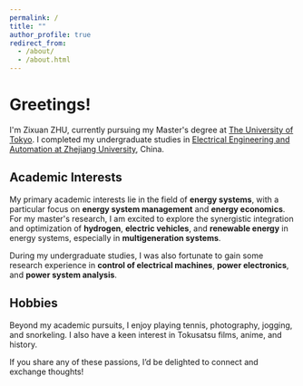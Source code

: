 ```yaml
---
permalink: /
title: ""
author_profile: true
redirect_from: 
  - /about/
  - /about.html
---
```


# Greetings!
I'm Zixuan ZHU, currently pursuing my Master's degree at [The University of Tokyo](https://www.u-tokyo.ac.jp/en/). I completed my undergraduate studies in [Electrical Engineering and Automation at Zhejiang University](http://ee.zju.edu.cn/englishee/main.htm), China.

## Academic Interests
My primary academic interests lie in the field of **energy systems**, with a particular focus on **energy system management** and **energy economics**. For my master's research, I am excited to explore the synergistic integration and optimization of **hydrogen**, **electric vehicles**, and **renewable energy** in energy systems, especially in **multigeneration systems**.

During my undergraduate studies, I was also fortunate to gain some research experience in **control of electrical machines**, **power electronics**, and **power system analysis**.

## Hobbies
Beyond my academic pursuits, I enjoy playing tennis, photography, jogging, and snorkeling. I also have a keen interest in Tokusatsu films, anime, and history.

If you share any of these passions, I’d be delighted to connect and exchange thoughts!

